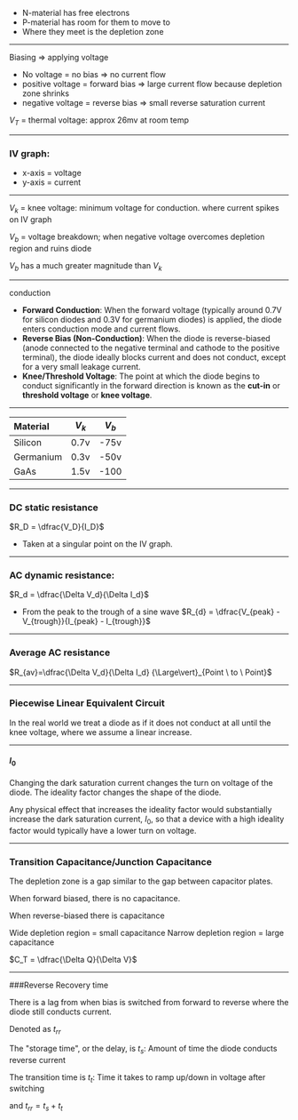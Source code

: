 - N-material has free electrons
- P-material has room for them to move to 
- Where they meet is the depletion zone

---

Biasing $\Longrightarrow$ applying voltage

- No voltage = no bias $\Longrightarrow$ no current flow
- positive voltage = forward bias $\Longrightarrow$ large current flow because depletion zone shrinks
- negative voltage = reverse bias $\Longrightarrow$ small reverse saturation current

$V_T$ = thermal voltage: approx 26mv at room temp

---

### IV graph:
- x-axis = voltage
- y-axis = current

---

$V_k$ = knee voltage: minimum voltage for conduction. where current spikes on IV graph

$V_b$ = voltage breakdown; when negative voltage overcomes depletion region and ruins diode

$V_b$ has a much greater magnitude than $V_k$

---
conduction
- **Forward Conduction**: When the forward voltage (typically around 0.7V for silicon diodes and 0.3V for germanium diodes) is applied, the diode enters conduction mode and current flows.  
- **Reverse Bias (Non-Conduction)**: When the diode is reverse-biased (anode connected to the negative terminal and cathode to the positive terminal), the diode ideally blocks current and does not conduct, except for a very small leakage current.  
- **Knee/Threshold Voltage**: The point at which the diode begins to conduct significantly in the forward direction is known as the **cut-in** or **threshold voltage** or **knee voltage**.  

---

| **Material** | $V_k$    | $V_b$     | 
| :----------- | :------: | :-------: |
| Silicon      | 0.7v     | -75v      | 
| Germanium    | 0.3v     | -50v      |
| GaAs         | 1.5v     | -100      |

---

### DC static resistance  
$R_D = \dfrac{V_D}{I_D}$
- Taken at a singular point on the IV graph.

---

### AC dynamic resistance:
$R_d = \dfrac{\Delta V_d}{\Delta I_d}$
- From the peak to the trough of a sine wave
$R_{d} = \dfrac{V_{peak} - V_{trough}}{I_{peak} - I_{trough}}$

---

### Average AC resistance

$R_{av}=\dfrac{\Delta V_d}{\Delta I_d} {\Large\vert}_{Point \ to \ Point}$

---

### Piecewise Linear Equivalent Circuit
In the real world we treat a diode as if it does not conduct at all until the knee voltage, where we assume a linear increase.

---

#### $I_0$

Changing the dark saturation current changes the turn on voltage of the diode. The ideality factor changes the shape of the diode.

Any physical effect that increases the ideality factor would substantially increase the dark saturation current, $I_0$, so that a device with a high ideality factor would typically have a lower turn on voltage.

---

### Transition Capacitance/Junction Capacitance

The depletion zone is a gap similar to the gap between capacitor plates.

When forward biased, there is no capacitance.

When reverse-biased there is capacitance

Wide depletion region = small capacitance
Narrow depletion region = large capacitance

$C_T = \dfrac{\Delta Q}{\Delta V}$

---

###Reverse Recovery time

There is a lag from when bias is switched from forward to reverse where the diode still conducts current.

Denoted as $t_{rr}$  

The "storage time", or the delay, is $t_s$: Amount of time the diode conducts reverse current

The transition time is $t_t$: Time it takes to ramp up/down in voltage after switching

and $t_{rr}=t_s+t_t$

 





